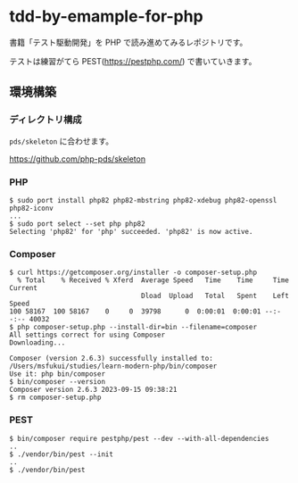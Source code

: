 # tdd-by-emample-for-php

書籍「テスト駆動開発」を PHP で読み進めてみるレポジトリです。

テストは練習がてら PEST(https://pestphp.com/) で書いていきます。

## 環境構築

### ディレクトリ構成

`pds/skeleton` に合わせます。

https://github.com/php-pds/skeleton

### PHP

```
$ sudo port install php82 php82-mbstring php82-xdebug php82-openssl php82-iconv
...
$ sudo port select --set php php82
Selecting 'php82' for 'php' succeeded. 'php82' is now active.
```

### Composer

```
$ curl https://getcomposer.org/installer -o composer-setup.php
  % Total    % Received % Xferd  Average Speed   Time    Time     Time  Current
                                 Dload  Upload   Total   Spent    Left  Speed
100 58167  100 58167    0     0  39798      0  0:00:01  0:00:01 --:--:-- 40032
$ php composer-setup.php --install-dir=bin --filename=composer
All settings correct for using Composer
Downloading...

Composer (version 2.6.3) successfully installed to: /Users/msfukui/studies/learn-modern-php/bin/composer
Use it: php bin/composer
$ bin/composer --version
Composer version 2.6.3 2023-09-15 09:38:21
$ rm composer-setup.php
```

### PEST

```
$ bin/composer require pestphp/pest --dev --with-all-dependencies
..
$ ./vendor/bin/pest --init
..
$ ./vendor/bin/pest
```
